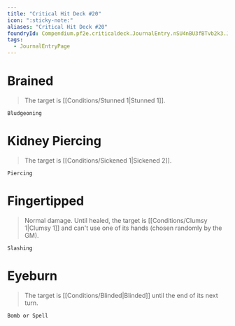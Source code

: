 ```yaml
---
title: "Critical Hit Deck #20"
icon: ":sticky-note:"
aliases: "Critical Hit Deck #20"
foundryId: Compendium.pf2e.criticaldeck.JournalEntry.nSU4nBU3fBTvb2k3.JournalEntryPage.jU2mfBSZkV0Ek5gE
tags:
  - JournalEntryPage
---
```

# Brained

> The target is [[Conditions/Stunned 1|Stunned 1]].

`Bludgeoning`

# Kidney Piercing

> The target is [[Conditions/Sickened 1|Sickened 2]].

`Piercing`

# Fingertipped

> Normal damage. Until healed, the target is [[Conditions/Clumsy 1|Clumsy 1]] and can't use one of its hands (chosen randomly by the GM).

`Slashing`

# Eyeburn

> The target is [[Conditions/Blinded|Blinded]] until the end of its next turn.

`Bomb or Spell`